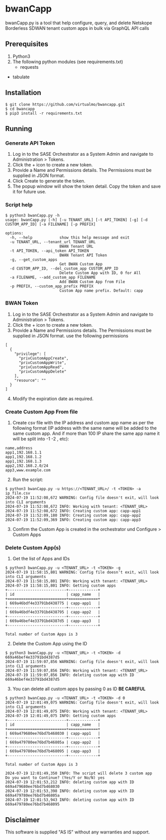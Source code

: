 # bwanCapp

bwanCapp.py is a tool that help configure, query, and delete Netskope Borderless SDWAN tenant custom apps in bulk via GraphQL API calls


## Prerequisites

1. Python3
2. The following python modules (see requirements.txt)
	- requests
  - tabulate



## Installation

```
$ git clone https://github.com/virtualmo/bwancapp.git
$ cd bwancapp
$ pip3 install -r requirements.txt
```


## Running

### Generate API Token

1. Log in to the SASE Orchestrator as a System Admin and navigate to Administration > Tokens.
2. Click the + icon to create a new token.
3. Provide a Name and Permissions details. The Permissions must be supplied in JSON format.
4. Click Create to generate the token.
5. The popup window will show the token detail. Copy the token and save it for future use.


### Script help
```
$ python3 bwanCapp.py -h
usage: bwanCapp.py [-h] [-u TENANT_URL] [-t API_TOKEN] [-g] [-d CUSTOM_APP_ID] [-a FILENAME] [-p PREFIX]

options:
  -h, --help            show this help message and exit
  -u TENANT_URL, --tenant_url TENANT_URL
                        BWAN Tenant URL
  -t API_TOKEN, --api_token API_TOKEN
                        BWAN Tenant API Token
  -g, --get_custom_apps
                        Get BWAN Custom App
  -d CUSTOM_APP_ID, --del_custom_app CUSTOM_APP_ID
                        Delete Custom App with ID, 0 for All
  -a FILENAME, --add_custom_app FILENAME
                        Add BWAN Custom App from File
  -p PREFIX, --custom_app_prefix PREFIX
                        Custom App name prefix. Default: capp
```

### BWAN Token 
1. Log in to the SASE Orchestrator as a System Admin and navigate to Administration > Tokens.
2. Click the + icon to create a new token.
3. Provide a Name and Permissions details. The Permissions must be supplied in JSON format. use the following permissions
```
[
  {
    "privilege": [
      "privCustomAppCreate",
      "privCustomAppWrite",
      "privCustomAppRead",
      "privCustomAppDelete"
    ],
    "resource": ""
  }
]
```
4. Modify the expiration date as required.

### Create Custom App From file
1. Create csv file with the IP address and custom app name as per the following format (IP address with the same name will be added to the same custom app. And if more than 100 IP share the same app name it will be split into -1 -2 , etc):
```
name,address
app1,192.168.1.1
app1,192.168.1.2
app1,192.168.1.3
app2,192.168.2.0/24
app3,www.example.com
```
2. Run the script:
```
$ python3 bwanCapp.py -u https://<TENANT_URL>/ -t <TOKEN> -a ip_file.csv
2024-07-19 11:52:08,672 WARNING: Config file doesn't exit, will look into CLI arguments
2024-07-19 11:52:08,672 INFO: Working with tenant: <TENANT_URL>
2024-07-19 11:52:08,672 INFO: Creating custom app: capp-app1
2024-07-19 11:52:09,180 INFO: Creating custom app: capp-app2
2024-07-19 11:52:09,369 INFO: Creating custom app: capp-app3
```

3. Confirm the Custom App is created in the orchestrator und Configure > Custom Apps

### Delete Custom App(s)
1. Get the list of Apps and IDs
```
$ python3 bwanCapp.py -u <TENANT_URL> -t <TOKEN> -g
2024-07-19 11:58:15,801 WARNING: Config file doesn't exit, will look into CLI arguments
2024-07-19 11:58:15,801 INFO: Working with tenant: <TENANT_URL>
2024-07-19 11:58:15,801 INFO: Getting custom apps
+--------------------------+-------------+
| id                       | capp_name   |
+==========================+=============+
| 669a46bdf4e33791bd438775 | capp-app1   |
+--------------------------+-------------+
| 669a46bdf4e33791bd438795 | capp-app2   |
+--------------------------+-------------+
| 669a46bef4e33791bd4387d5 | capp-app3   |
+--------------------------+-------------+

Total number of Custom Apps is 3
```

2. Delete the Custom App using the ID
```
$ python3 bwanCapp.py -u <TENANT_URL> -t <TOKEN> -d 669a46bef4e33791bd4387d5
2024-07-19 11:59:07,856 WARNING: Config file doesn't exit, will look into CLI arguments
2024-07-19 11:59:07,856 INFO: Working with tenant: <TENANT_URL>
2024-07-19 11:59:07,856 INFO: deleting custom app with ID 669a46bef4e33791bd4387d5
```

3. You can delete all custom apps by passing 0 as ID **BE CAREFUL**
```
$ python3 bwanCapp.py -u <TENANT_URL> -t <TOKEN> -d 0
2024-07-19 12:01:49,075 WARNING: Config file doesn't exit, will look into CLI arguments
2024-07-19 12:01:49,075 INFO: Working with tenant: <TENANT_URL>
2024-07-19 12:01:49,075 INFO: Getting custom apps
+--------------------------+-------------+
| id                       | capp_name   |
+==========================+=============+
| 669a479680ee76bd7b468030 | capp-app1   |
+--------------------------+-------------+
| 669a479780ee76bd7b46805a | capp-app2   |
+--------------------------+-------------+
| 669a479780ee76bd7b468095 | capp-app3   |
+--------------------------+-------------+

Total number of Custom Apps is 3

2024-07-19 12:01:49,350 INFO: The script will delete 3 custom app
Do you want to Continue? (Yes/Y or No/N) yes
2024-07-19 12:01:53,212 INFO: deleting custom app with ID 669a479680ee76bd7b468030
2024-07-19 12:01:53,398 INFO: deleting custom app with ID 669a479780ee76bd7b46805a
2024-07-19 12:01:53,943 INFO: deleting custom app with ID 669a479780ee76bd7b468095
```

## Disclaimer

This software is supplied "AS IS" without any warranties and support.
